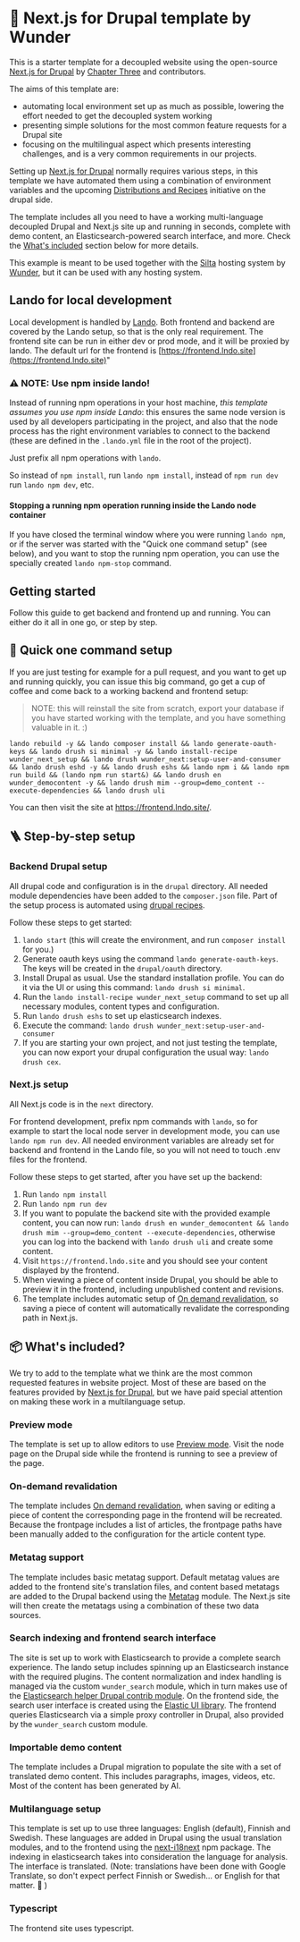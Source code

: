 # 🚀 Next.js for Drupal template by Wunder

This is a starter template for a decoupled website using the open-source [Next.js for Drupal](https://next-drupal.org/)
by [Chapter Three](https://www.chapterthree.com) and contributors.

The aims of this template are:

- automating local environment set up as much as possible, lowering the effort needed to get the decoupled system working
- presenting simple solutions for the most common feature requests for a Drupal site
- focusing on the multilingual aspect which presents interesting challenges, and is a very common requirements in our projects.

Setting up [Next.js for Drupal](https://next-drupal.org/) normally requires various steps, in this template we have
automated them using a combination of environment variables and the upcoming
[Distributions and Recipes](https://www.drupal.org/about/core/strategic-initiatives-distributions-and-recipes) initiative
on the drupal side.

The template includes all you need to have a working multi-language decoupled Drupal and Next.js site up and running in seconds,
complete with demo content, an Elasticsearch-powered search interface, and more. Check the [What's included](#-whats-included) section below for more details.

This example is meant to be used together with the [Silta](https://wunderio.github.io/silta/) hosting system by [Wunder](https://www.wunder.io), but it can be used with any hosting system.

## Lando for local development

Local development is handled by [Lando](https://lando.dev/). Both frontend and backend are covered by the Lando setup,
so that is the only real requirement. The frontend site can be run in either dev or prod mode,
and it will be proxied by lando. The default url for the frontend is [https://frontend.lndo.site](https://frontend.lndo.site)"

### ⚠️ NOTE: Use npm inside lando!

Instead of running npm operations in your host machine, _this template assumes you use npm inside Lando_: this ensures
the same node version is used by all developers participating in the project, and also that the node process has the
right environment variables to connect to the backend (these are defined in the `.lando.yml` file in the root of the project).

Just prefix all npm operations with `lando`.

So instead of `npm install`, run `lando npm install`, instead of `npm run dev` run `lando npm dev`, etc.

#### Stopping a running npm operation running inside the Lando node container

If you have closed the terminal window where you were running `lando npm`, or if the server was started with the "Quick one command setup" (see below), and you want
to stop the running npm operation, you can use the specially created `lando npm-stop` command.

## Getting started

Follow this guide to get backend and frontend up and running. You can either do it all in one go, or step by step.

## 🚤 Quick one command setup

If you are just testing for example for a pull request, and you want to get up and running quickly, you can issue this big command, go get a cup of coffee and come back to a working backend and frontend setup:

> NOTE: this will reinstall the site from scratch, export your database if you have started working with the template, and you have something valuable in it. :)

```
lando rebuild -y && lando composer install && lando generate-oauth-keys && lando drush si minimal -y && lando install-recipe wunder_next_setup && lando drush wunder_next:setup-user-and-consumer && lando drush eshd -y && lando drush eshs && lando npm i && lando npm run build && (lando npm run start&) && lando drush en wunder_democontent -y && lando drush mim --group=demo_content --execute-dependencies && lando drush uli
```

You can then visit the site at https://frontend.lndo.site/.

## 🪜 Step-by-step setup

### Backend Drupal setup

All drupal code and configuration is in the `drupal` directory.
All needed module dependencies have been added to the `composer.json` file.
Part of the setup process is automated using [drupal recipes](https://www.drupal.org/project/distributions_recipes).

Follow these steps to get started:

1. `lando start` (this will create the environment, and run `composer install` for you.)
2. Generate oauth keys using the command `lando generate-oauth-keys`. The keys will be created in the `drupal/oauth` directory.
3. Install Drupal as usual. Use the standard installation profile. You can do it via the UI or using this command: `lando drush si minimal`.
4. Run the `lando install-recipe wunder_next_setup` command to set up all necessary modules, content types and configuration.
5. Run `lando drush eshs` to set up elasticsearch indexes.
6. Execute the command: `lando drush wunder_next:setup-user-and-consumer`
7. If you are starting your own project, and not just testing the template, you can now export your drupal configuration the usual way: `lando drush cex`.

### Next.js setup

All Next.js code is in the `next` directory.

For frontend development, prefix npm commands with `lando`, so for example to start the
local node server in development mode, you can use `lando npm run dev`. All needed environment variables are already
set for backend and frontend in the Lando file, so you will not need to touch .env files for the frontend.

Follow these steps to get started, after you have set up the backend:

1. Run `lando npm install`
2. Run `lando npm run dev`
3. If you want to populate the backend site with the provided example content, you can now run: `lando drush en wunder_democontent && lando drush mim --group=demo_content --execute-dependencies`, otherwise you can log into the backend with `lando drush uli` and create some content.
4. Visit `https://frontend.lndo.site` and you should see your content displayed by the frontend.
5. When viewing a piece of content inside Drupal, you should be able to preview it in the frontend, including unpublished content and revisions.
6. The template includes automatic setup of [On demand revalidation](https://next-drupal.org/learn/on-demand-revalidation), so saving a piece of content will automatically revalidate the corresponding path in Next.js.

## 📦 What's included?

We try to add to the template what we think are the most common requested features in website project. Most of these are based on the features provided by [Next.js for Drupal](https://next-drupal.org/), but we have paid
special attention on making these work in a multilanguage setup.

### Preview mode

The template is set up to allow editors to use [Preview mode](https://next-drupal.org/docs/reference/preview). Visit the node page on the Drupal side while the frontend is running to see a preview of the page.

### On-demand revalidation

The template includes [On demand revalidation](https://next-drupal.org/learn/on-demand-revalidation), when saving or editing a piece of content the corresponding page in the
frontend will be recreated. Because the frontpage includes a list of articles, the frontpage paths have been manually added to the configuration for the article content type.

### Metatag support

The template includes basic metatag support. Default metatag values are added to the frontend site's translation files, and content based metatags are added to the Drupal backend using the [Metatag](https://www.drupal.org/project/metatag) module.
The Next.js site will then create the metatags using a combination of these two data sources.

### Search indexing and frontend search interface

The site is set up to work with Elasticsearch to provide a complete search experience.
The lando setup includes spinning up an Elasticsearch instance with the required plugins. The content normalization and index handling is managed via the custom `wunder_search` module,
which in turn makes use of the [Elasticsearch helper Drupal contrib module](https://www.drupal.org/project/elasticsearch_helper).
On the frontend side, the search user interface is created using the [Elastic UI library](https://elastic.github.io/eui/).
The frontend queries Elasticsearch via a simple proxy controller in Drupal, also provided by the `wunder_search` custom module.

### Importable demo content

The template includes a Drupal migration to populate the site with a set of translated demo content. This includes paragraphs, images, videos, etc. Most of the content has been generated by AI.

### Multilanguage setup

This template is set up to use three languages: English (default), Finnish and Swedish. These languages are added in Drupal using the usual translation modules, and to the frontend using the [next-i18next](https://github.com/i18next/next-i18next) npm package.
The indexing in elasticsearch takes into consideration the language for analysis. The interface is translated. (Note: translations have been done with Google Translate, so don't expect perfect Finnish or Swedish... or English for that matter. 🙂 )

### Typescript

The frontend site uses typescript.
